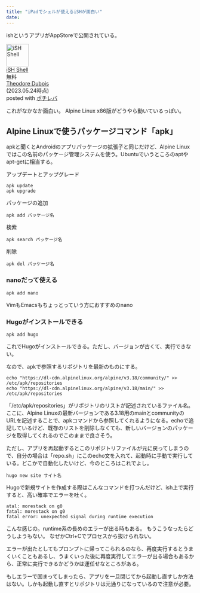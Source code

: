 ```yaml
---
title: "iPadでシェルが使えるiSHが面白い"
date:
---
```


ishというアプリがAppStoreで公開されている。

<div class="cstmreba"><div class="pochireba"><a href="https://apps.apple.com/jp/app/ish-shell/id1436902243?uo=4&at=11l7ge"><img src="https://is3-ssl.mzstatic.com/image/thumb/Purple116/v4/7a/78/e3/7a78e31a-10c7-f56e-822d-c1edf05d66e2/AppIcon-0-0-1x_U007emarketing-0-0-0-7-0-0-sRGB-0-0-0-GLES2_U002c0-512MB-85-220-0-0.png/60x60bb.jpg" alt="iSH Shell" width="60" height="60" class="pochi_img" ></a><div class="pochi_info"><div class="pochi_name"><a href="https://apps.apple.com/jp/app/ish-shell/id1436902243?uo=4&at=11l7ge">iSH Shell</a></div><div class="pochi_price">無料</div><div class="pochi_seller"><a href="https://apps.apple.com/jp/developer/theodore-dubois/id1432356577?uo=4&at=11l7ge">Theodore Dubois</a></div><div class="pochi_time">(2023.05.24時点)</div><div class="pochi_post">posted with <a href="http://pochireba.com" rel="nofollow" target="_blank">ポチレバ</a></div></div><div class="pochireba-footer"></div></div></div>

これがなかなか面白い。
Alpine Linux x86版がどうやら動いているっぽい。

## Alpine Linuxで使うパッケージコマンド「apk」
apkと聞くとAndroidのアプリパッケージの拡張子と同じだけど、Alpine Linuxではこの名前のパッケージ管理システムを使う。Ubuntuでいうところのaptやapt-getに相当する。

アップデートとアップグレード
```
apk update
apk upgrade
```

パッケージの追加
```
apk add パッケージ名
```

検索
```
apk search パッケージ名
```

削除
```
apk del パッケージ名
```

### nanoだって使える
```
apk add nano
```
VimもEmacsもちょっとっていう方におすすめのnano

### Hugoがインストールできる
```
apk add hugo
```
これでHugoがインストールできる。ただし、バージョンが古くて、実行できない。

なので、apkで参照するリポジトリを最新のものにする。

```
echo "https://dl-cdn.alpinelinux.org/alpine/v3.18/community/" >> /etc/apk/repositories
echo "https://dl-cdn.alpinelinux.org/alpine/v3.18/main/" >> /etc/apk/repositories
```

「/etc/apk/repositories」がリポジトリのリストが記述されているファイル名。
ここに、Alpine Linuxの最新バージョンである3.18用のmainとcommunityのURLを記述することで、apkコマンドから参照してくれるようになる。echoで追記しているけど、既存のリストを削除しなくても、新しいバージョンのパッケージを取得してくれるのでこのままで良さそう。

ただし、アプリを再起動するとこのリポジトリファイルが元に戻ってしまうので、自分の場合は「repo.sh」にこのecho文を入れて、起動時に手動で実行している。どこかで自動化したいけど、今のところはこれでよし。

```
hugo new site サイト名
```
Hugoで新規サイトを作成する際はこんなコマンドを打つんだけど、ish上で実行すると、高い確率でエラーを吐く。

```
atal: morestack on g0
fatal: morestack on g0
fatal error: unexpected signal during runtime execution
```
こんな感じの。runtime系の長めのエラーが出る時もある。
もうこうなったらどうしようもない。
なぜかCtrl+Cでプロセスから抜けられない。

エラーが出たとしてもプロンプトに帰ってこられるのなら、再度実行するとうまくいくこともあるし、うまくいった後に再度実行してエラーが出る場合もあるから、正常に実行できるかどうかは運任せなところがある。

もしエラーで固まってしまったら、アプリを一旦閉じてから起動し直すしか方法はない。しかも起動し直すとリポジトリは元通りになっているので注意が必要。


